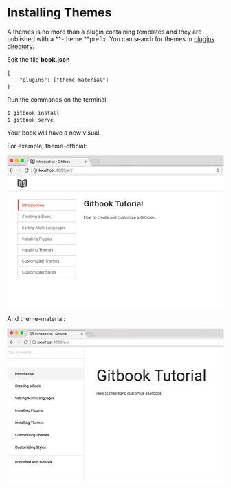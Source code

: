 # Installing Themes

A themes is no more than a plugin containing templates and they are published with a **-theme **prefix. You can search for themes in [plugins directory.](https://plugins.gitbook.com/browse?q=theme)

Edit the file **book.json**

```
{
    "plugins": ["theme-material"]
}
```

Run the commands on the terminal:

```
$ gitbook install
$ gitbook serve
```

Your book will have a new visual.

For example, theme-official:

![](../assets/theme-official.png)

And theme-material:

![](../assets/theme-material.png)

